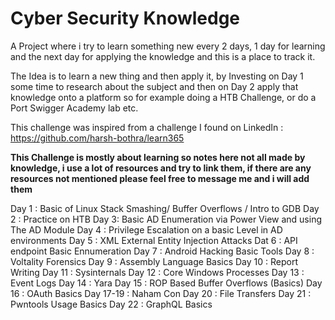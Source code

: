 # Cyber Security Knowledge
 A Project where i try to learn something new every 2 days, 1 day for learning and the next day for applying the knowledge and this is a place to track it.

The Idea is to learn a new thing and then apply it, by Investing on Day 1 some time to research about the subject and then on Day 2 apply that knowledge onto a platform so for example doing a HTB Challenge, or do a Port Swigger Academy lab etc.

This challenge was inspired from a challenge I found on LinkedIn : https://github.com/harsh-bothra/learn365

**This Challenge is mostly about learning so notes here not all made by knowledge, i use a lot of resources and try to link them, if there are any resources not mentioned please feel free to message me and i will add them**

Day 1 : Basic of Linux Stack Smashing/ Buffer Overflows / Intro to GDB
Day 2 : Practice on HTB 
Day 3: Basic AD Enumeration via Power View and using The AD Module
Day 4 : Privilege Escalation on a basic Level in AD environments
Day 5 : XML External Entity Injection Attacks
Dat 6 : API endpoint Basic Ennumeration
Day 7 : Android Hacking Basic Tools
Day 8 : Voltality Forensics
Day 9 : Assembly Language Basics
Day 10 : Report Writing
Day 11 : Sysinternals
Day 12 : Core Windows Processes
Day 13 : Event Logs
Day 14 : Yara 
Day 15 : ROP Based Buffer Overflows (Basics)
Day 16 : OAuth Basics
Day 17-19 : Naham Con
Day 20 : File Transfers
Day 21 : Pwntools Usage Basics
Day 22 : GraphQL Basics 
